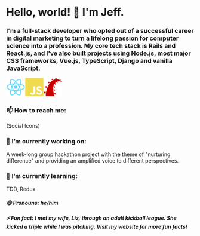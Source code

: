 # Hello, world! 👋 I'm Jeff.

### I'm a full-stack developer who opted out of a successful career in digital marketing to turn a lifelong passion for computer science into a profession. My core tech stack is Rails and React.js, and I've also built projects using Node.js, most major CSS frameworks, Vue.js, TypeScript, Django and vanilla JavaScript.

<img src="https://github.com/devicons/devicon/blob/master/icons/react/react-original.svg" alt="React Logo" height="50" width="50" padding="1px" /><img src="https://github.com/devicons/devicon/blob/master/icons/javascript/javascript-plain.svg" alt="JavaScript Logo" width="50" height="50" padding="5px" /><img src="https://github.com/devicons/devicon/blob/master/icons/rails/rails-plain.svg" alt="Rails Logo" width="50" height="50" margin="1" />

### 📫 How to reach me:
(Social Icons)

### 🔭 I’m currently working on: 
A week-long group hackathon project with the theme of "nurturing difference" and providing an amplified voice to different perspectives.

### 🌱 I’m currently learning: 
TDD, Redux

##### 😄 Pronouns: he/him
##### ⚡ Fun fact: I met my wife, Liz, through an adult kickball league. She kicked a triple while I was pitching. Visit my website for more fun facts!

<!--
**gjeffgolden/gjeffgolden** is a ✨ _special_ ✨ repository because its `README.md` (this file) appears on your GitHub profile.

Here are some ideas to get you started:

- 🔭 I’m currently working on ...
- 🌱 I’m currently learning ...
- 👯 I’m looking to collaborate on ...
- 🤔 I’m looking for help with ...
- 💬 Ask me about ...
- 📫 How to reach me: ...
- 😄 Pronouns: ...
- ⚡ Fun fact: ...
-->
